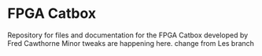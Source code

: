 # FPGA Catbox
 Repository for files and documentation for the FPGA Catbox developed by Fred Cawthorne
 Minor tweaks are happening here. 
change from Les branch
